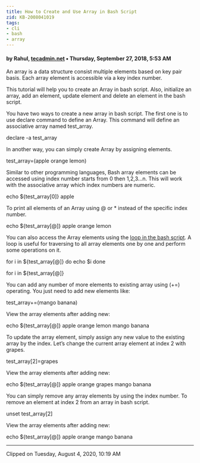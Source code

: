 ```yaml
---
title: How to Create and Use Array in Bash Script
zid: KB-2008041019
tags:
- cli
- bash
- array
---
```




#### by Rahul, [tecadmin.net](https://tecadmin.net/working-with-array-bash-script/) ▪ Thursday, September 27, 2018, 5:53 AM

An array is a data structure consist multiple elements based on key pair basis. Each array element is accessible via a key index number.

This tutorial will help you to create an Array in bash script. Also, initialize an array, add an element, update element and delete an element in the bash script.

You have two ways to create a new array in bash script. The first one is to use declare command to define an Array. This command will define an associative array named test\_array.

declare -a test\_array 

In another way, you can simply create Array by assigning elements.

test\_array=(apple orange lemon) 

Similar to other programming languages, Bash array elements can be accessed using index number starts from 0 then 1,2,3…n. This will work with the associative array which index numbers are numeric.

echo ${test\_array\[0\]} apple 

To print all elements of an Array using @ or \* instead of the specific index number.

echo ${test\_array\[@\]} apple orange lemon 

You can also access the Array elements using the [loop in the bash script](https://tecadmin.net/tutorial/bash-scripting/bash-for-loop/). A loop is useful for traversing to all array elements one by one and perform some operations on it.

for i in ${test\_array\[@\]} do echo $i done

for  i  in  ${test\_array\[@\]}

You can add any number of more elements to existing array using (+=) operating. You just need to add new elements like:

test\_array+=(mango banana) 

View the array elements after adding new:

echo ${test\_array\[@\]} apple orange lemon mango banana 

To update the array element, simply assign any new value to the existing array by the index. Let’s change the current array element at index 2 with grapes.

test\_array\[2\]=grapes 

View the array elements after adding new:

echo ${test\_array\[@\]} apple orange grapes mango banana 

You can simply remove any array elements by using the index number. To remove an element at index 2 from an array in bash script.

unset test\_array\[2\] 

View the array elements after adding new:

echo ${test\_array\[@\]} apple orange mango banana

---

Clipped on Tuesday, August 4, 2020, 10:19 AM